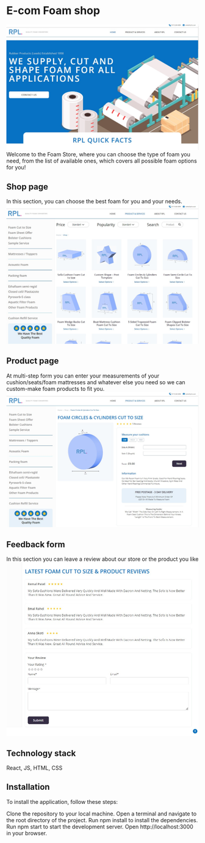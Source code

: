 # E-com Foam shop

![alt text](src/images/readme_home.jpg "description")
Welcome to the Foam Store, where you can choose the type of foam you need, from the list of available ones, which covers all possible foam options for you!

## Shop page

In this section, you can choose the best foam for you and your needs.
![alt text](src/images/readme_shop.jpg "description")

## Product page

At multi-step form you can enter your measurements of your cushion/seats/foam mattresses and whatever else you need so we can custom-make foam products to fit you.
![alt text](src/images/readme_form.jpg "description")

## Feedback form

In this section you can leave a review about our store or the product you like
![alt text](src/images/readme_rate.jpg "description")

## Technology stack

React, JS, HTML, CSS

## Installation

To install the application, follow these steps:

Clone the repository to your local machine.
Open a terminal and navigate to the root directory of the project.
Run npm install to install the dependencies.
Run npm start to start the development server.
Open http://localhost:3000 in your browser.

